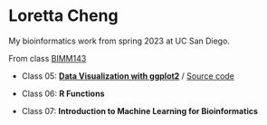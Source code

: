 # Loretta Cheng
My bioinformatics work from spring 2023 at UC San Diego. 

From class [BIMM143](https://bioboot.github.io/bimm143_S23/) 

- Class 05: [**Data Visualization with ggplot2**](class05/Class05.pdf) / [Source code](https://github.com/lorettahey/bimm143/blob/main/class05/Class05.pdf)

- Class 06: **R Functions** 

- Class 07: **Introduction to Machine Learning for Bioinformatics** 


